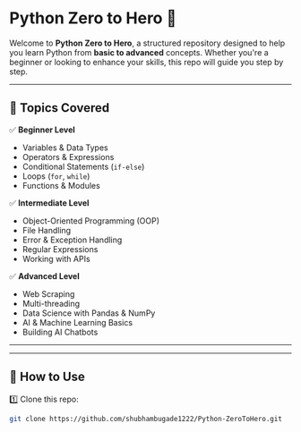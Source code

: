 # Python Zero to Hero 🚀  

Welcome to **Python Zero to Hero**, a structured repository designed to help you learn Python from **basic to advanced** concepts. Whether you're a beginner or looking to enhance your skills, this repo will guide you step by step.  

---

## 📖 Topics Covered  

✅ **Beginner Level**  
- Variables & Data Types  
- Operators & Expressions  
- Conditional Statements (`if-else`)  
- Loops (`for`, `while`)  
- Functions & Modules  

✅ **Intermediate Level**  
- Object-Oriented Programming (OOP)  
- File Handling  
- Error & Exception Handling  
- Regular Expressions  
- Working with APIs  

✅ **Advanced Level**  
- Web Scraping  
- Multi-threading  
- Data Science with Pandas & NumPy  
- AI & Machine Learning Basics  
- Building AI Chatbots  

---


---

## 🚀 How to Use  

1️⃣ Clone this repo:  
```bash
git clone https://github.com/shubhambugade1222/Python-ZeroToHero.git


